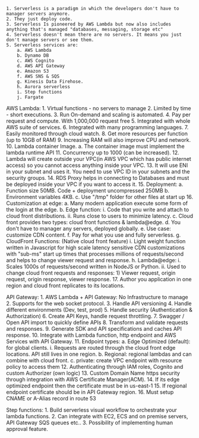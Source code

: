 	1. Serverless is a paradigm in which the developers don't have to manager servers anymore.
	2. They just deploy code.
	3. Serverless Is pioneered by AWS Lambda but now also includes anything that's managed "databases, messaging, storage etc"
	4. Serverless doesn't mean there are no servers. It means you just don't manage servers or see them.
	5. Serverless services are:
		a. AWS Lambda
		b. Dynamo DB
		c. AWS Cognito
		d. AWS API Gateway
		e. Amazon S3
		f. AWS SNS & SQS
		g. Kinesis Data Firehose.
		h. Aurora serverless
		i. Step functions
		j. Fargate

AWS Lambda:
	1. Virtual functions - no servers to manage
	2. Limited by time - short executions.
	3. Run On-demand and scaling is automated.
	4. Pay per request and compute. With 1,000,000 request free 
	5. Integrated with whole AWS suite of services.
	6. Integrated with many programming languages.
	7. Easily monitored through cloud watch.
	8. Get more resources per function (up to 10GB of RAM)
	9. Increasing RAM will also improve CPU and network.
	10. Lambda container Image.
		a. The container image must implement the lambda runtime API
	11. Concurrency up to 1000 (can be increased).
	12. Lambda will create outside your VPC(in AWS VPC which has public internet access) so you cannot access anything inside your VPC.
	13. It will use ENI in your subnet and uses it. You need to use VPC ID in your subnets and the security groups.
	14. RDS Proxy helps in connecting to Databases and must be deployed inside your VPC if you want to access it.
	15. Deployment:
		a. Function size 50MB. Code + deployment uncompressed 250MB
		b. Environment variables 4KB.
		c. Use "/tmp" folder for other files at start up
	16. Customization at edge:
		a. Many modern application execute some form of the login at the edge.
		b. Edge function:
			i. Code that you write and attach to cloud front distributions.
			ii. Runs close to users to minimize latency.
		c. Cloud front provides two types: cloud front functions & lambda@edge.
		d. You don't have to manager any servers, deployed globally.
		e. Use case: customize CDN content.
		f. Pay for what you use and fully serverless.
		g. CloudFront Functions: (Native cloud front feature)
			i. Light weight function written in Javascript for high scale latency sensitive CDN customizations with "sub-ms" start up times that processes millions of requests/second and helps to change viewer request and response. 
		h. Lambda@edge:
			i. Scales 1000s of requests/second written in NodeJS or Python.
			ii. Used to change cloud front requests and responses:
				1) Viewer request, origin request, origin response, viewer response.
	17. Author you application in one region and cloud front replicates to its locations.


API Gateway:
	1. AWS Lambda + API Gateway: No Infrastructure to manage
	2. Supports for the web socket protocol.
	3. Handle API versioning
	4. Handle different environments (Dev, test, prod)
	5. Handle security (Authentication & Authorization)
	6. Create API Keys, handle request throttling.
	7. Swagger / Open API import to quickly define APIs
	8. Transform and validate requests and responses.
	9. Generate SDK and API specifications and caches API response.
	10. Integrate with Lambda function, http endpoint and AWS Services with API Gateway.
	11. Endpoint types:
		a. Edge Optimized (default): for global clients.
			i. Requests are routed through the cloud front edge locations. API still lives in one region.
		b. Regional: regional lambdas and can combine with cloud front.
		c. private: create VPC endpoint with resource policy to access them
	12. Authenticating through IAM roles, Cognito and custom Authorizer (own logic)
	13. Custom Domain Name https security through integration with AWS Certificate Manager(ACM).
	14. If its edge optimized endpoint then the certificate must be in us-east-1
	15. If regional endpoint certificate should be in API Gateway region.
	16. Must setup CNAME or A-Alias record in route 53
	
Step functions:
	1. Build serverless visual workflow to orchestrate your lambda functions.
	2. Can integrate with EC2, ECS and on premise servers, API Gateway SQS queues etc..
	3. Possibility of implementing human approval feature.
